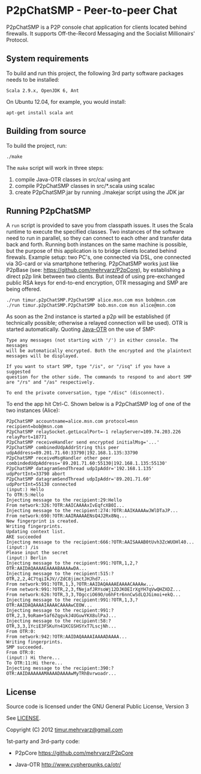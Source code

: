 P2pChatSMP - Peer-to-peer Chat
==============================

P2pChatSMP is a P2P console chat application for clients located behind firewalls. It supports Off-the-Record Messaging and the Socialist Millionairs' Protocol.


System requirements
-------------------

To build and run this project, the following 3rd party software packages needs to be installed: 

    Scala 2.9.x, OpenJDK 6, Ant

On Ubuntu 12.04, for example, you would install:

    apt-get install scala ant


Building from source
--------------------

To build the project, run:

    ./make

The `make` script will work in three steps:

  1. compile Java-OTR classes in src/ca/ using ant
  2. compile P2pChatSMP classes in src/*.scala using scalac
  3. create P2pChatSMP.jar by running ./makejar script using the JDK jar


Running P2pChatSMP 
------------------

A `run` script is provided to save you from classpath issues. It uses the Scala runtime to execute the specified classes. Two instances of the software need to run in parallel, so they can connect to each other and transfer data back and forth. Running both instances on the same machine is possible, but the purpose of this application is to bridge clients located behind firewals. Example setup: two PC's, one connected via DSL, one connected via 3G-card or via smartphone tethering. P2pChatSMP works just like P2pBase (see: https://github.com/mehrvarz/P2pCore), by establishing a direct p2p link between two clients. But instead of using pre-exchanged public RSA keys for end-to-end encryption, OTR messaging and SMP are being offered.

    ./run timur.p2pChatSMP.P2pChatSMP alice.msn.com msn bob@msn.com
    ./run timur.p2pChatSMP.P2pChatSMP bob.msn.com msn alice@msn.com

As soon as the 2nd instance is started a p2p will be established (if technically possible; otherwise a relayed connection will be used). OTR is started automatically. Quoting [Java-OTR](http://www.cypherpunks.ca/otr/) on the use of SMP:

    Type any messages (not starting with '/') in either console. The messages 
    will be automatically encrypted. Both the encrypted and the plaintext 
    messages will be displayed.

    If you want to start SMP, type "/is", or "/isq" if you have a suggested
    question for the other side. The commands to respond to and abort SMP
    are "/rs" and "/as" respectively.
 
    To end the private conversation, type "/disc" (disconnect).

To end the app hit Ctrl-C. Shown below is a P2pChatSMP log of one of the two instances (Alice):

    P2pChatSMP accountname=alice.msn.com protocol=msn recipient=bob@msn.com
    P2pChatSMP relaySocket.getLocalPort=-1 relayServer=109.74.203.226 relayPort=18771
    P2pChatSMP receiveHandler send encrypted initialMsg='...'
    P2pChatSMP combinedUdpAddrString this peer udpAddress=89.201.71.60:33790|192.168.1.135:33790
    P2pChatSMP receiveMsgHandler other peer combindedUdpAddress='89.201.71.60:55130|192.168.1.135:55130'
    P2pChatSMP datagramSendThread udpIpAddr='192.168.1.135' udpPortInt=33790 abort
    P2pChatSMP datagramSendThread udpIpAddr='89.201.71.60' udpPortInt=55130 connected
    (input:) Hello
    To OTR:5:Hello
    Injecting message to the recipient:29:Hello
    From network:326:?OTR:AAICAAAAxIvEqfcXB0I...
    Injecting message to the recipient:274:?OTR:AAIKAAAAwJWlDTaJP...
    From network:690:?OTR:AAIRAAAAENsQ4J2Rx8Nq...
    New fingerprint is created.
    Writing fingerprints.
    Updating context list.
    AKE succeeded
    Injecting message to the recipient:666:?OTR:AAISAAAB0tUvh3ZcWUOHl40...
    (input:) /is
    Please input the secret
    (input:) Berlin
    Injecting message to the recipient:991:?OTR,1,2,?OTR:AAIDAQAAAAEAAAABAAAAwDA...
    Injecting message to the recipient:515:?OTR,2,2,4C7tqiIkJV//ZdC8jimctJHJhd7...
    From network:991:?OTR,1,3,?OTR:AAIDAQAAAAEAAAACAAAAw...
    From network:991:?OTR,2,3,fNejafJRYsoWj12DJKOEIrXgYH7qVwQHZXDZ...
    From network:626:?OTR,3,3,TOgcciO69O/o6hFtr6nnCwSdLQJGimoi+ekQ...
    Injecting message to the recipient:991:?OTR,1,3,?OTR:AAIDAQAAAAIAAAACAAAAwCEOW...
    Injecting message to the recipient:991:?OTR,2,3,9oRam+5af6ZqgvkJ4UGuwYKX8ulPaJ...
    Injecting message to the recipient:58:?OTR,3,3,1YciE3FSKuYn41KCGSHSYxT7LscjNh...
    From OTR:0:
    From network:942:?OTR:AAIDAQAAAAIAAAADAAAA...
    Writing fingerprints.
    SMP succeeded.
    From OTR:0:
    (input:) Hi there...
    To OTR:11:Hi there...
    Injecting message to the recipient:390:?OTR:AAIDAAAAAAMAAAADAAAAwMyTRhBvrwoadr...

License
-------

Source code is licensed under the GNU General Public License, Version 3

See [LICENSE](blob/master/LICENSE).

Copyright (C) 2012 timur.mehrvarz@gmail.com

1st-party and 3rd-party code:

- P2pCore https://github.com/mehrvarz/P2pCore

- Java-OTR http://www.cypherpunks.ca/otr/


